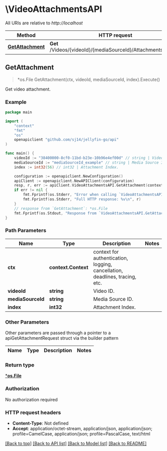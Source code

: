 # \VideoAttachmentsAPI

All URIs are relative to *http://localhost*

Method | HTTP request | Description
------------- | ------------- | -------------
[**GetAttachment**](VideoAttachmentsAPI.md#GetAttachment) | **Get** /Videos/{videoId}/{mediaSourceId}/Attachments/{index} | Get video attachment.



## GetAttachment

> *os.File GetAttachment(ctx, videoId, mediaSourceId, index).Execute()

Get video attachment.

### Example

```go
package main

import (
	"context"
	"fmt"
	"os"
	openapiclient "github.com/sj14/jellyfin-go/api"
)

func main() {
	videoId := "38400000-8cf0-11bd-b23e-10b96e4ef00d" // string | Video ID.
	mediaSourceId := "mediaSourceId_example" // string | Media Source ID.
	index := int32(56) // int32 | Attachment Index.

	configuration := openapiclient.NewConfiguration()
	apiClient := openapiclient.NewAPIClient(configuration)
	resp, r, err := apiClient.VideoAttachmentsAPI.GetAttachment(context.Background(), videoId, mediaSourceId, index).Execute()
	if err != nil {
		fmt.Fprintf(os.Stderr, "Error when calling `VideoAttachmentsAPI.GetAttachment``: %v\n", err)
		fmt.Fprintf(os.Stderr, "Full HTTP response: %v\n", r)
	}
	// response from `GetAttachment`: *os.File
	fmt.Fprintf(os.Stdout, "Response from `VideoAttachmentsAPI.GetAttachment`: %v\n", resp)
}
```

### Path Parameters


Name | Type | Description  | Notes
------------- | ------------- | ------------- | -------------
**ctx** | **context.Context** | context for authentication, logging, cancellation, deadlines, tracing, etc.
**videoId** | **string** | Video ID. | 
**mediaSourceId** | **string** | Media Source ID. | 
**index** | **int32** | Attachment Index. | 

### Other Parameters

Other parameters are passed through a pointer to a apiGetAttachmentRequest struct via the builder pattern


Name | Type | Description  | Notes
------------- | ------------- | ------------- | -------------




### Return type

[***os.File**](*os.File.md)

### Authorization

No authorization required

### HTTP request headers

- **Content-Type**: Not defined
- **Accept**: application/octet-stream, application/json, application/json; profile=CamelCase, application/json; profile=PascalCase, text/html

[[Back to top]](#) [[Back to API list]](../README.md#documentation-for-api-endpoints)
[[Back to Model list]](../README.md#documentation-for-models)
[[Back to README]](../README.md)

